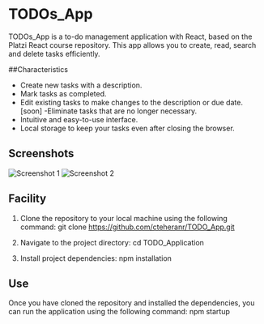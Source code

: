 # TODOs_App

TODOs_App is a to-do management application with React, based on the Platzi React course repository. This app allows you to create, read, search and delete tasks efficiently.

##Characteristics

- Create new tasks with a description.
- Mark tasks as completed.
- Edit existing tasks to make changes to the description or due date. [soon]
-Eliminate tasks that are no longer necessary.
- Intuitive and easy-to-use interface.
- Local storage to keep your tasks even after closing the browser.

## Screenshots

![Screenshot 1](/screenshots/screenshot1.png)
![Screenshot 2](/screenshots/screenshot2.png)

## Facility

1. Clone the repository to your local machine using the following command:
git clone https://github.com/cteheranr/TODO_App.git

2. Navigate to the project directory:
cd TODO_Application

3. Install project dependencies:
npm installation

## Use
Once you have cloned the repository and installed the dependencies, you can run the application using the following command:
npm startup

